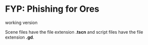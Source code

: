 # FYP: Phishing for Ores

working version

Scene files have the file extension **.tscn** and
script files have the file extension **.gd**.
